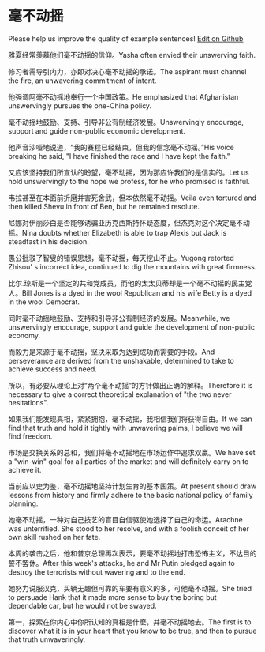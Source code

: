 # 毫不动摇

Please help us improve the quality of example sentences! [Edit on Github](https://github.com/jiyushe/jiyu-example-sentence-source/blob/main/chinese/haobudongyao.md)

<p><span class="chinese">雅夏经常羡慕他们毫不动摇的信仰。</span><span class="english">Yasha often envied their unswerving faith.</span></p>

<p><span class="chinese">修习者需导引内力，亦即对决心毫不动摇的承诺。</span><span class="english">The aspirant must channel the fire, an unwavering commitment of intent.</span></p>

<p><span class="chinese">他强调阿毫不动摇地奉行一个中国政策。</span><span class="english">He emphasized that Afghanistan unswervingly pursues the one-China policy.</span></p>

<p><span class="chinese">毫不动摇地鼓励、支持、引导非公有制经济发展。</span><span class="english">Unswervingly encourage, support and guide non-public economic development.</span></p>

<p><span class="chinese">他声音沙哑地说道，“我的赛程已经结束，但我的信念毫不动摇。”</span><span class="english">His voice breaking he said, "I have finished the race and I have kept the faith."</span></p>

<p><span class="chinese">又应该坚持我们所宣认的盼望，毫不动摇，因为那应许我们的是信实的。</span><span class="english">Let us hold unswervingly to the hope we profess, for he who promised is faithful.</span></p>

<p><span class="chinese">韦拉甚至在本面前折磨并害死舍武，但本依然毫不动摇。</span><span class="english">Veila even tortured and then killed Shevu in front of Ben, but he remained resolute.</span></p>

<p><span class="chinese">尼娜对伊丽莎白是否能够诱骗亚历克西斯持怀疑态度，但杰克对这个决定毫不动摇。</span><span class="english">Nina doubts whether Elizabeth is able to trap Alexis but Jack is steadfast in his decision.</span></p>

<p><span class="chinese">愚公批驳了智叟的错误思想，毫不动摇，每天挖山不止。</span><span class="english">Yugong retorted Zhisou' s incorrect idea, continued to dig the mountains with great firmness.</span></p>

<p><span class="chinese">比尔.琼斯是一个坚定的共和党成员，而他的太太贝蒂却是一个毫不动摇的民主党人。</span><span class="english">Bill Jones is a dyed in the wool Republican and his wife Betty is a dyed in the wool Democrat.</span></p>

<p><span class="chinese">同时毫不动摇地鼓励、支持和引导非公有制经济的发展。</span><span class="english">Meanwhile, we unswervingly encourage, support and guide the development of non-public economy.</span></p>

<p><span class="chinese">而毅力是来源于毫不动摇，坚决采取为达到成功而需要的手段。</span><span class="english">And perseverance are derived from the unshakable, determined to take to achieve success and need.</span></p>

<p><span class="chinese">所以，有必要从理论上对“两个毫不动摇”的方针做出正确的解释。</span><span class="english">Therefore it is necessary to give a correct theoretical explanation of "the two never hesitations".</span></p>

<p><span class="chinese">如果我们能发现真相，紧紧拥抱，毫不动摇，我相信我们将获得自由。</span><span class="english">If we can find that truth and hold it tightly with unwavering palms, I believe we will find freedom.</span></p>

<p><span class="chinese">市场是交换关系的总和，我们将毫不动摇地在市场运作中追求双赢。</span><span class="english">We have set a "win-win" goal for all parties of the market and will definitely carry on to achieve it.</span></p>

<p><span class="chinese">当前应以史为鉴，毫不动摇地坚持计划生育的基本国策。</span><span class="english">At present should draw lessons from history and firmly adhere to the basic national policy of family planning.</span></p>

<p><span class="chinese">她毫不动摇，一种对自己技艺的盲目自信驱使她选择了自己的命运。</span><span class="english">Arachne was unterrified. She stood to her resolve, and with a foolish conceit of her own skill rushed on her fate.</span></p>

<p><span class="chinese">本周的袭击之后，他和普京总理再次表示，要毫不动摇地打击恐怖主义，不达目的誓不罢休。</span><span class="english">After this week's attacks, he and Mr Putin pledged again to destroy the terrorists without wavering and to the end.</span></p>

<p><span class="chinese">她努力说服汉克，买辆无趣但可靠的车要有意义的多，可他毫不动摇。</span><span class="english">She tried to persuade Hank that it made more sense to buy the boring but dependable car, but he would not be swayed.</span></p>

<p><span class="chinese">第一，探索在你内心中你所认知的真相是什麽，并毫不动摇地去。</span><span class="english">The first is to discover what it is in your heart that you know to be true, and then to pursue that truth unwaveringly.</span></p>

